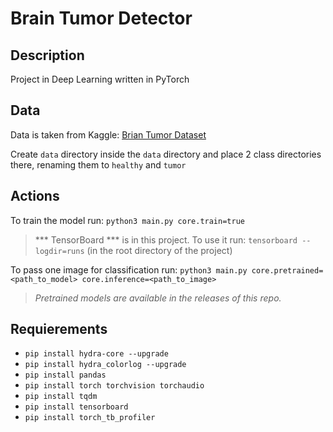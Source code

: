 # Brain Tumor Detector

## Description

Project in Deep Learning written in PyTorch

## Data

Data is taken from Kaggle: [Brian Tumor Dataset](https://www.kaggle.com/datasets/preetviradiya/brian-tumor-dataset)

Create `data` directory inside the `data` directory and place 2 class directories there, renaming them to `healthy` and `tumor`

## Actions

To train the model run: `python3 main.py core.train=true`

> *** TensorBoard *** is in this project. To use it run: `tensorboard --logdir=runs` (in the root directory of the project)

To pass one image for classification run: `python3 main.py core.pretrained=<path_to_model> core.inference=<path_to_image>`

> *Pretrained models are available in the releases of this repo.*

## Requierements

- `pip install hydra-core --upgrade`
- `pip install hydra_colorlog --upgrade`
- `pip install pandas`
- `pip install torch torchvision torchaudio`
- `pip install tqdm`
- `pip install tensorboard`
- `pip install torch_tb_profiler`
